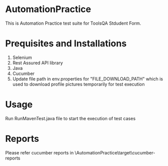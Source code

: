 # AutomationPractice

This is Automation Practice test suite for ToolsQA Stdudent Form.

# Prequisites and Installations

1.  Selenium 
2.  Rest Assured API library
3.  Java 
4.  Cucumber
5.  Update file path in env.properties for "FILE_DOWNLOAD_PATH" which is used to download profile pictures temporarily for test execution 

# Usage

Run RunMavenTest.java file to start the execution of test cases

# Reports

Please refer cucumber reports in \\AutomationPractice\target\cucumber-reports
